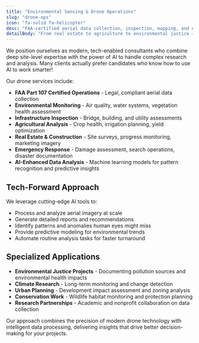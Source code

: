 ```yaml
---
title: "Environmental Sensing & Drone Operations"
slug: "drone-ops"
icon: "fa-solid fa-helicopter"
desc: "FAA-certified aerial data collection, inspection, mapping, and environmental sensing for infrastructure, planning, or research. Modern, tech-enabled consulting that combines deep site-level expertise with AI-powered analysis."
detailBody: "From real estate to agriculture to environmental justice — our drone workflows are precise, compliant, and creative. We're modern consultants who combine hands-on field expertise with the power of AI to handle complex research and analysis."
---
```


We position ourselves as modern, tech-enabled consultants who combine deep site-level expertise with the power of AI to handle complex research and analysis. Many clients actually prefer candidates who know how to use AI to work smarter!

Our drone services include:

- **FAA Part 107 Certified Operations** - Legal, compliant aerial data collection
- **Environmental Monitoring** - Air quality, water systems, vegetation health assessment
- **Infrastructure Inspection** - Bridge, building, and utility assessments
- **Agricultural Analysis** - Crop health, irrigation planning, yield optimization
- **Real Estate & Construction** - Site surveys, progress monitoring, marketing imagery
- **Emergency Response** - Damage assessment, search operations, disaster documentation
- **AI-Enhanced Data Analysis** - Machine learning models for pattern recognition and predictive insights

## Tech-Forward Approach

We leverage cutting-edge AI tools to:
- Process and analyze aerial imagery at scale
- Generate detailed reports and recommendations
- Identify patterns and anomalies human eyes might miss
- Provide predictive modeling for environmental trends
- Automate routine analysis tasks for faster turnaround

## Specialized Applications

- **Environmental Justice Projects** - Documenting pollution sources and environmental health impacts
- **Climate Research** - Long-term monitoring and change detection
- **Urban Planning** - Development impact assessment and zoning analysis
- **Conservation Work** - Wildlife habitat monitoring and protection planning
- **Research Partnerships** - Academic and nonprofit collaboration on data collection

Our approach combines the precision of modern drone technology with intelligent data processing, delivering insights that drive better decision-making for your projects.